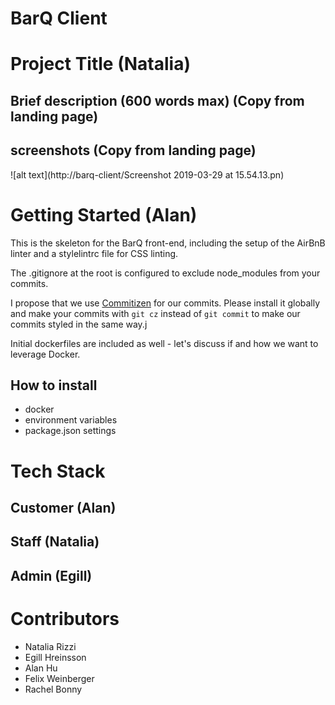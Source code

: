 # BarQ Client

# Project Title (Natalia)
## Brief description (600 words max) (Copy from landing page)
## screenshots (Copy from landing page)
![alt text](http://barq-client/Screenshot 2019-03-29 at 15.54.13.pn)

# Getting Started (Alan)
This is the skeleton for the BarQ front-end, including the setup of the AirBnB linter and a stylelintrc file for CSS linting. 

The .gitignore at the root is configured to exclude node_modules from your commits.

I propose that we use [Commitizen](http://commitizen.github.io/cz-cli/) for our commits. Please install it globally and make your commits with `git cz` instead of `git commit` to make our commits styled in the same way.j

Initial dockerfiles are included as well - let's discuss if and how we want to leverage Docker.

## How to install
- docker
- environment variables
- package.json settings

# Tech Stack
## Customer (Alan)
## Staff (Natalia)
## Admin (Egill)

# Contributors
- Natalia Rizzi
- Egill Hreinsson
- Alan Hu
- Felix Weinberger
- Rachel Bonny
